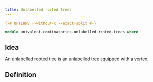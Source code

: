 ```yaml
---
title: Unlabelled rooted trees
---
```


```agda
{-# OPTIONS --without-K --exact-split #-}

module univalent-combinatorics.unlabelled-rooted-trees where
```

## Idea

An unlabelled rooted tree is an unlabelled tree equipped with a vertex.

## Definition

```agda

```
